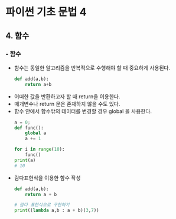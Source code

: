 # 파이썬 기초 문법 4

## 4. 함수
### - 함수
- 함수는 동일한 알고리즘을 반복적으로 수행해야 할 때 중요하게 사용된다.
  ```python
  def add(a,b):
      return a+b
    ```
- 어떠한 값을 반환하고자 할 때 return을 이용한다.
- 매개변수나 return 문은 존재하지 않을 수도 있다.
- 함수 안에서 함수밖의 데이터를 변경할 경우 global 을 사용한다.
    ```python
    a = 0;
    def func():
        global a
        a += 1

    for i in range(10):
        func()
    print(a)
    # 10
    ```
- 람다표현식을 이용한 함수 작성
    ```python
    def add(a,b):
        return a + b

    # 람다 표현식으로 구현하기
    print((lambda a,b : a + b)(3,7))
    ```